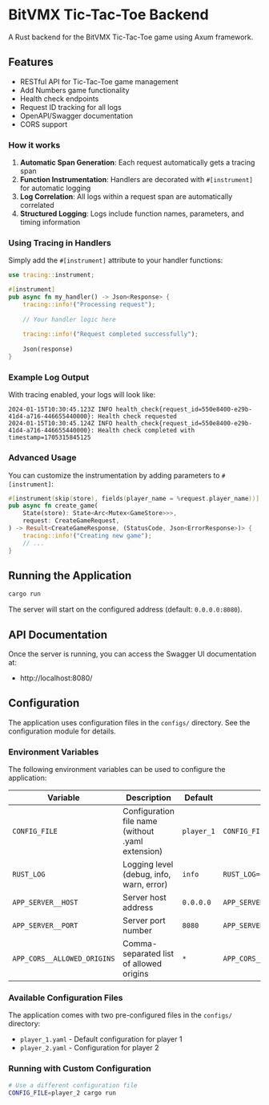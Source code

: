 # BitVMX Tic-Tac-Toe Backend

A Rust backend for the BitVMX Tic-Tac-Toe game using Axum framework.

## Features

- RESTful API for Tic-Tac-Toe game management
- Add Numbers game functionality
- Health check endpoints
- Request ID tracking for all logs
- OpenAPI/Swagger documentation
- CORS support

### How it works

1. **Automatic Span Generation**: Each request automatically gets a tracing span
2. **Function Instrumentation**: Handlers are decorated with `#[instrument]` for automatic logging
3. **Log Correlation**: All logs within a request span are automatically correlated
4. **Structured Logging**: Logs include function names, parameters, and timing information

### Using Tracing in Handlers

Simply add the `#[instrument]` attribute to your handler functions:

```rust
use tracing::instrument;

#[instrument]
pub async fn my_handler() -> Json<Response> {
    tracing::info!("Processing request");
    
    // Your handler logic here
    
    tracing::info!("Request completed successfully");
    
    Json(response)
}
```

### Example Log Output

With tracing enabled, your logs will look like:

```
2024-01-15T10:30:45.123Z INFO health_check{request_id=550e8400-e29b-41d4-a716-446655440000}: Health check requested
2024-01-15T10:30:45.124Z INFO health_check{request_id=550e8400-e29b-41d4-a716-446655440000}: Health check completed with timestamp=1705315845125
```

### Advanced Usage

You can customize the instrumentation by adding parameters to `#[instrument]`:

```rust
#[instrument(skip(store), fields(player_name = %request.player_name))]
pub async fn create_game(
    State(store): State<Arc<Mutex<GameStore>>>,
    request: CreateGameRequest,
) -> Result<CreateGameResponse, (StatusCode, Json<ErrorResponse>)> {
    tracing::info!("Creating new game");
    // ...
}
```

## Running the Application

```bash
cargo run
```

The server will start on the configured address (default: `0.0.0.0:8080`).

## API Documentation

Once the server is running, you can access the Swagger UI documentation at:
- http://localhost:8080/

## Configuration

The application uses configuration files in the `configs/` directory. See the configuration module for details.

### Environment Variables

The following environment variables can be used to configure the application:

| Variable | Description | Default | Example |
|----------|-------------|---------|---------|
| `CONFIG_FILE` | Configuration file name (without .yaml extension) | `player_1` | `CONFIG_FILE=player_2` |
| `RUST_LOG` | Logging level (debug, info, warn, error) | `info` | `RUST_LOG=debug` |
| `APP_SERVER__HOST` | Server host address | `0.0.0.0` | `APP_SERVER__HOST=127.0.0.1` |
| `APP_SERVER__PORT` | Server port number | `8080` | `APP_SERVER__PORT=3000` |
| `APP_CORS__ALLOWED_ORIGINS` | Comma-separated list of allowed origins | `*` | `APP_CORS__ALLOWED_ORIGINS=http://localhost:3000,https://example.com` |

### Available Configuration Files

The application comes with two pre-configured files in the `configs/` directory:

- `player_1.yaml` - Default configuration for player 1
- `player_2.yaml` - Configuration for player 2

### Running with Custom Configuration

```bash
# Use a different configuration file
CONFIG_FILE=player_2 cargo run
```
